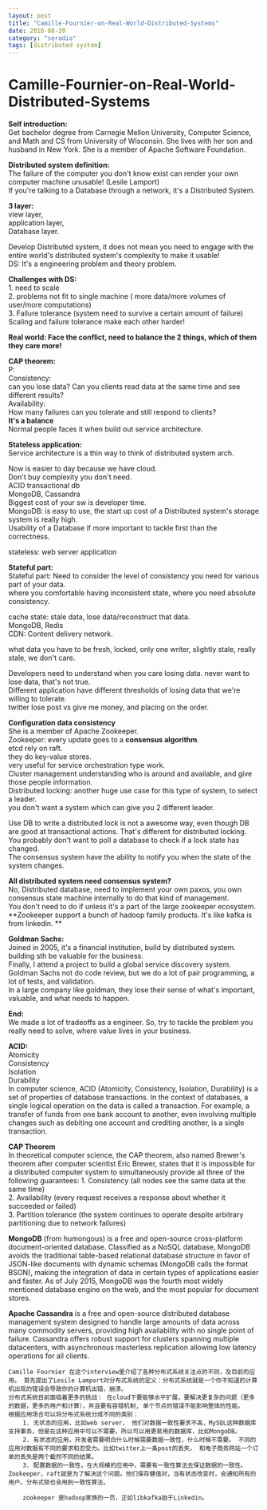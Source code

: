 ```yaml
---
layout: post
title: "Camille-Fournier-on-Real-World-Distributed-Systems"
date: 2016-08-20
category: "seradio" 
tags: [distributed system]
---
```

# Camille-Fournier-on-Real-World-Distributed-Systems

**Self introduction:**  
    Get bachelor degree from Carnegie Mellon University, Computer Science, and Math and CS from University of Wisconsin. 
She lives with her son and husband in New York.  She is a member of Apache Software Foundation.

**Distributed system definition:**   
    The failure of the computer you don't know exist can render your own computer machine unusable! (Lesile Lamport)        
    If you're talking to a Database through a network, it's a Distributed System. 

**3 layer:**  
    view layer,  
    application layer,  
    Database layer.   

Develop Distributed system, it does not mean you need to engage with the entire world's distributed system's complexity to make it usable!  
DS: It's a engineering problem and theory problem.   

**Challenges with DS:**  
    1. need to scale  
    2. problems not fit to single machine ( more data/more volumes of user/more computations)  
    3. Failure tolerance (system need to survive a certain amount of failure)  
    Scaling and failure tolerance make each other harder!  

**Real world: Face the conflict, need to balance the 2 things, which of them they care more!**  

**CAP theorem:**  
    P:  
    Consistency:  
        can you lose data? Can you clients read data at the same time and see different results?  
    Availability:  
        How many failures can you tolerate and still respond to clients?  
    **It's a balance**  
    Normal people faces it when build out service architecture.   

**Stateless application:**  
Service architecture is a thin way to think of distributed system arch.  

Now is easier to day because we have cloud.   
Don't buy complexity you don't need.   
ACID transactional db  
MongoDB, Cassandra  
Biggest cost of your sw is developer time.   
MongoDB: is easy to use, the start up cost of a Distributed system's storage system is really high.  
Usability of a Database if more important to tackle first than the correctness. 

stateless: web server application  

**Stateful part:**  
Stateful part: Need to consider the level of consistency you need for various part of your data.   
    where you comfortable having inconsistent state, where you need absolute consistency.  

cache state: stale data, lose data/reconstruct that data.   
    MongoDB, Redis  
CDN: Content delivery network.   

what data you have to be fresh, locked, only one writer, slightly stale, really stale, we don't care.   

Developers need to understand when you care losing data. never want to lose data, that's not true.   
Different application have different thresholds of losing data that we're willing to tolerate.   
    twitter lose post  vs give me money, and placing on the order.   


**Configuration data consistency**  
    She is a member of Apache Zookeeper.  
    Zookeeper: every update goes to a **consensus algorithm**.  
    etcd rely on raft.   
    they do key-value stores.  
    very useful for service orchestration type work.   
    Cluster management understanding who is around and available, and give those people information.  
Distributed locking: another huge use case for this type of system, to select a leader.  
   you don't want a system which can give you 2 different leader.  

Use DB to write a distributed lock is not a awesome way, even though DB are good at transactional actions. That's different for distributed locking.   
You probably don't want to poll a database to check if a lock state has changed.   
The consensus system have the ability to notify you when the state of the system changes.   

**All distributed system need consensus system?**  
    No,
    Distributed database, need to implement your own paxos, you own consensus state machine internally to do that kind of management.     
You don't need to do if unless it's a part of the large zookeeper ecosystem.   
**Zookeeper support a bunch of hadoop family products.  It's like kafka is from linkedin. **  

**Goldman Sachs:**  
    Joined in 2005, it's a financial institution, build by distributed system.   
    building sth be valuable for the business.   
    Finally, I attend a project to build a global service discovery system.  
    Goldman Sachs not do code review, but we do a lot of pair programming, a lot of tests, and validation.  
    In a large company like goldman, they lose their sense of what's important, valuable, and what needs to happen.   

**End:**  
   We made a lot of tradeoffs as a engineer. So, try to tackle the problem you really need to solve, where value lives in your business.   



**ACID:**  
        Atomicity  
        Consistency  
        Isolation  
        Durability  
In computer science, ACID (Atomicity, Consistency, Isolation, Durability) is a set of properties of database transactions. In the context of databases, a single logical   operation on the data is called a transaction. For example, a transfer of funds from one bank account to another, even involving multiple changes such as debiting one account and crediting another, is a single transaction.  


**CAP Theorem**  
In theoretical computer science, the CAP theorem, also named Brewer's theorem after computer scientist Eric Brewer, states that it is impossible for a distributed computer system to simultaneously provide all three of the following guarantees:
    1. Consistency (all nodes see the same data at the same time)  
    2. Availability (every request receives a response about whether it succeeded or failed)  
    3. Partition tolerance (the system continues to operate despite arbitrary partitioning due to network failures)  

**MongoDB** (from humongous) is a free and open-source cross-platform document-oriented database. Classified as a NoSQL database, MongoDB avoids the traditional table-based relational database structure in favor of JSON-like documents with dynamic schemas (MongoDB calls the format BSON), making the integration of data in certain types of applications easier and faster. As of July 2015, MongoDB was the fourth most widely mentioned database engine on the web, and the most popular for document stores.

**Apache Cassandra** is a free and open-source distributed database management system designed to handle large amounts of data across many commodity servers, providing high availability with no single point of failure. Cassandra offers robust support for clusters spanning multiple datacenters, with asynchronous masterless replication allowing low latency operations for all clients.

    Camille Fournier 在这个interview里介绍了各种分布式系统关注点的不同，及目前的应用。 首先提出了Lesile Lamport对分布式系统的定义：分布式系统就是一个你不知道的计算机出现的错误会导致你的计算机出错，崩溃。
    分布式系统目前面临着更多的挑战： 在cloud下要能够水平扩展，要解决更复杂的问题（更多的数据，更多的用户和计算），并且要有容错机制, 单个节点的错误不能影响整体的性能。
    根据应用场合可以将分布式系统分成不同的类别：
        1. 无状态的应用，比如web server， 他们对数据一致性要求不高，MySQL这种数据库支持事务，但是在这种应用中可以不需要，所以可以用更易用的数据库，比如MongoDB。
        2. 有状态的应用，开发者需要明白什么时候需要数据一致性，什么时候不需要。 不同的应用对数据有不同的要求和忍受力。比如twitter上一条post的丢失， 和电子商务网站一个订单的丢失是两个截然不同的结果。
        3. 配置数据的一致性，在大规模的应用中，需要有一致性算法去保证数据的一致性。 Zookeeper，raft就是为了解决这个问题。他们保存健值对，当有状态改变时，会通知所有的用户。分布式锁也会用到一致性算法。

        zookeeper 是hadoop家族的一员，正如libkafka始于Linkedin。
